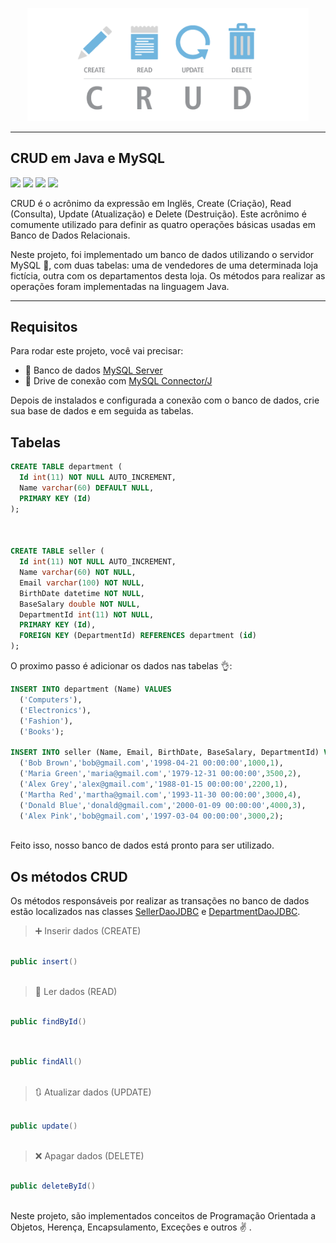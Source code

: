 <p align="center">
  <img src="/CRUD.png" width="450">
</p>

---

## CRUD em Java e MySQL



<p>
<img src = "https://img.shields.io/badge/java-%23ED8B00.svg?style=for-the-badge&logo=java&logoColor=white">
<img src = "https://img.shields.io/badge/mysql-%2300f.svg?style=for-the-badge&logo=mysql&logoColor=white">
<img src = "https://img.shields.io/github/stars/chaveswill/crud-java?style=for-the-badge">
<img src = "https://img.shields.io/github/issues/chaveswill/crud-java?style=for-the-badge">
</p>


CRUD é o acrônimo da expressão em Inglës, Create (Criação), Read (Consulta), Update (Atualização) e Delete (Destruição). Este acrônimo é comumente utilizado para definir as quatro operações básicas usadas em Banco de Dados Relacionais.

Neste projeto, foi implementado um banco de dados utilizando o servidor MySQL :dolphin:, com duas tabelas: uma de vendedores de uma determinada loja fictícia, outra com os departamentos desta loja. Os métodos para realizar as operações foram implementadas na linguagem Java. 

---

## Requisitos

Para rodar este projeto, você vai precisar:

- 🎲 Banco de dados [MySQL Server](https://github.com/mysql/mysql-server)
- 🔗 Drive de conexão com [MySQL Connector/J](https://github.com/mysql/mysql-connector-j)


Depois de instalados e configurada a conexão com o banco de dados, crie sua base de dados e em seguida as tabelas.

## Tabelas


```sql
CREATE TABLE department (
  Id int(11) NOT NULL AUTO_INCREMENT,
  Name varchar(60) DEFAULT NULL,
  PRIMARY KEY (Id)
);



CREATE TABLE seller (
  Id int(11) NOT NULL AUTO_INCREMENT,
  Name varchar(60) NOT NULL,
  Email varchar(100) NOT NULL,
  BirthDate datetime NOT NULL,
  BaseSalary double NOT NULL,
  DepartmentId int(11) NOT NULL,
  PRIMARY KEY (Id),
  FOREIGN KEY (DepartmentId) REFERENCES department (id)
);

```

O proximo passo é adicionar os dados nas tabelas 👌:


```sql
INSERT INTO department (Name) VALUES 
  ('Computers'),
  ('Electronics'),
  ('Fashion'),
  ('Books');

INSERT INTO seller (Name, Email, BirthDate, BaseSalary, DepartmentId) VALUES 
  ('Bob Brown','bob@gmail.com','1998-04-21 00:00:00',1000,1),
  ('Maria Green','maria@gmail.com','1979-12-31 00:00:00',3500,2),
  ('Alex Grey','alex@gmail.com','1988-01-15 00:00:00',2200,1),
  ('Martha Red','martha@gmail.com','1993-11-30 00:00:00',3000,4),
  ('Donald Blue','donald@gmail.com','2000-01-09 00:00:00',4000,3),
  ('Alex Pink','bob@gmail.com','1997-03-04 00:00:00',3000,2);
  
```
Feito isso, nosso banco de dados está pronto para ser utilizado.

## Os métodos CRUD

Os métodos responsáveis por realizar as transações no banco de dados estão localizados nas classes [SellerDaoJDBC](https://github.com/chaveswill/crud-java/blob/main/src/model/dao/impl/SellerDaoJDBC.java) e [DepartmentDaoJDBC](https://github.com/chaveswill/crud-java/blob/main/src/model/dao/impl/DepartmentDaoJDBC.java).

> ➕ Inserir dados (CREATE)

```java

public insert()
		
```

> 🔎 Ler dados (READ)

```java

public findById()
		
```

```java

public findAll()
	
```

> 🔃 Atualizar dados (UPDATE)

```java

public update()
	
```

> ❌ Apagar dados (DELETE)

```java

public deleteById()
	
```







Neste projeto, são implementados conceitos de Programação Orientada a Objetos, Herença, Encapsulamento, Exceções e outros ✌️ . 






